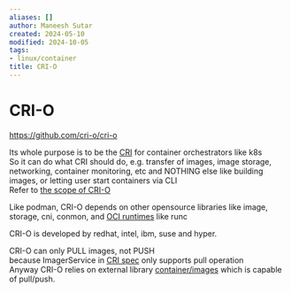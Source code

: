 ```yaml
---
aliases: []
author: Maneesh Sutar
created: 2024-05-10
modified: 2024-10-05
tags:
- linux/container
title: CRI-O
---
```


# CRI-O

<https://github.com/cri-o/cri-o>

Its whole purpose is to be the [CRI](cri.md) for container orchestrators like k8s  
So it can do what CRI should do, e.g. transfer of images, image storage, networking, container monitoring,  etc and NOTHING else like building images, or letting user start containers via CLI  
Refer to [the scope of CRI-O](https://github.com/cri-o/cri-o?tab=readme-ov-file#what-is-the-scope-of-this-project)

Like podman, CRI-O depends on other opensource libraries like image, storage, cni, conmon, and [OCI runtimes](oci_container_runtimes.md) like runc

CRI-O is developed by redhat, intel, ibm, suse and hyper.

CRI-O can only PULL images, not PUSH  
because ImagerService in [CRI spec](https://github.com/kubernetes/kubernetes/blob/release-1.5/docs/proposals/container-runtime-interface-v1.md#container-runtime-interface) only supports pull operation  
Anyway CRI-O relies on external library [container/images](https://github.com/containers/image) which is capable of pull/push.

